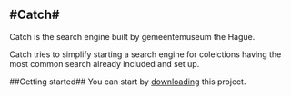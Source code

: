 #Catch#
-

Catch is the search engine built by gemeentemuseum the Hague. 

Catch tries to simplify starting a search engine for colelctions having the most common
search already included and set up.

##Getting started##
You can start by [downloading](https://github.com/gemeentemuseum/catch/zipball/master)
this project. 